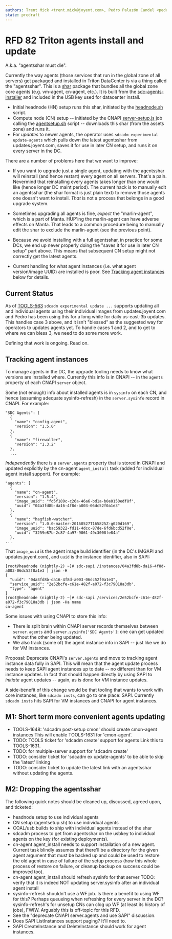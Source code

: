 ```yaml
---
authors: Trent Mick <trent.mick@joyent.com>, Pedro Palazón Candel <pedro@joyent.com>
state: predraft
---
```


# RFD 82 Triton agents install and update

A.k.a. "agentsshar must die".

Currently the way agents (those services that run in the global zone of all
servers) get packaged and installed in Triton DataCenter is via a thing called
the "agentsshar". This is a [shar](https://en.wikipedia.org/wiki/Shar) package
that bundles all the global zone core agents (e.g. vm-agent, cn-agent, etc.).
It is built from the
[sdc-agents-installer](https://github.com/joyent/sdc-agents-installer) and
included in the USB key used for datacenter install.

- Initial headnode (HN) setup runs this shar, initiated by the
  [headnode.sh](XXX) script.
- Compute node (CN) setup -- initiated by the CNAPI [server-setup.js](XXX) job
  calling the [agentsetup.sh](XXX) script -- downloads this shar (from the
  assets zone) and runs it.
- For *updates* to newer agents, the operator uses `sdcadm experimental
  update-agents` which pulls down the latest agentsshar from updates.joyent.com,
  saves it for use in later CN setup, and runs it on every server in the DC.

There are a number of problems here that we want to improve:

- If you want to upgrade just a single agent, updating with the agentsshar
  will reinstall (and hence restart) every agent on all servers. That's a pain.
  Nevermind that reinstalling every agents takes longer than one would like
  (hence longer DC maint period). The current hack is to manually edit an
  agentsshar (the shar format is just plain text) to remove those agents one
  doesn't want to install. *That* is not a process that belongs in a good
  upgrade system.

- Sometimes upgrading all agents is fine, *expect* the "marlin-agent", which is
  a part of Manta. HUP'ing the marlin-agent can have adverse effects on Manta.
  That leads to a common procedure being to manually edit the shar to exclude
  the marlin-agent (see the previous point).

- Because we avoid installing with a full agentsshar, in practice for some DCs,
  we end up never properly doing the "saves it for use in later CN setup" part
  above. This means that subsequent CN setup might not correctly get the
  latest agents.

- Current handling for what agent instances (i.e. what agent version/image UUID)
  are installed is poor. See [Tracking agent instances](#tracking-agent-instances) below
  for details.


## Current Status

As of [TOOLS-563](https://smartos.org/bugview/TOOLS-563) `sdcadm experimental
update ...` supports updating all and individual agents using their individual
images from updates.joyent.com and Pedro has been using this for a long while
for daily us-east-3b updates. This handles case 3 above, and it isn't "blessed"
as the suggested way for operators to updates agents yet. To handle cases 1 and
2, and to get to where we can bless 3, we need to do some more work.

Defining that work is ongoing. Read on.



## Tracking agent instances

To manage agents in the DC, the upgrade tooling needs to know what versions
are installed where. Currently this info is in CNAPI -- in the `agents` property
of each CNAPI `server` object.

Some (not enough) info about installed agents is in `sysinfo` on each CN, and
hence (assuming adequate sysinfo-refresh) in the `server.sysinfo` record in
CNAPI. For example:

    "SDC Agents": [
      {
        "name": "config-agent",
        "version": "1.5.0"
      },
      {
        "name": "firewaller",
        "version": "1.3.2"
      },
      ...

*Independently* there is a `server.agents` property that is stored in CNAPI
and updated explicitly by the cn-agent `agent_install` task (added for
individual agent install support). For example:

    "agents": [
      {
        "name": "cn-agent",
        "version": "1.5.4",
        "image_uuid": "fd5f189c-c26a-46a6-bd1a-b0e0150edf8f",
        "uuid": "04a3fd8b-da16-4f8d-a003-06dc52f0a1e3"
      },
      {
        "name": "hagfish-watcher",
        "version": "1.0.0-master-20160527T165825Z-g020d169",
        "image_uuid": "bac59322-fd11-4dcc-87de-6fd6bcd52f0e",
        "uuid": "3259e87b-2c87-4a97-9061-49c3008fe84a"
      },
    ...

That `image_uuid` is the agent image build identifier (in the DC's IMGAPI
and updates.joyent.com), and `uuid` is the instance identifier, also in
SAPI:

    [root@headnode (nightly-2) ~]# sdc-sapi /instances/04a3fd8b-da16-4f8d-a003-06dc52f0a1e3 | json -H
    {
      "uuid": "04a3fd8b-da16-4f8d-a003-06dc52f0a1e3",
      "service_uuid": "2e52bcfe-c61e-482f-a072-f3c79018a3db",
      "type": "agent"
    }
    [root@headnode (nightly-2) ~]# sdc-sapi /services/2e52bcfe-c61e-482f-a072-f3c79018a3db | json -Ha name
    cn-agent

Some issues with using CNAPI to store this info:

- There is split brain within CNAPI server records themselves between
  `server.agents` and `server.sysinfo['SDC Agents']`: one can get updated
  without the other being updated.
- We also track (some of) the agent instance info in SAPI -- just like we do
  for VM instances.

Proposal: Deprecate CNAPI's `server.agents` and move to tracking agent instance
data fully in SAPI. This will mean that the agent update process needs to
keep SAPI agent instances up to date -- no different than for VM instance
updates. In fact that should happen directly by using SAPI to *initiate*
agent updates -- again, as is done for VM instance updates.

A side-benefit of this change would be that tooling that wants to work with
core instances, like `sdcadm insts`, can go to one place: SAPI. Currently
`sdcadm insts` hits SAPI for VM instances and CNAPI for agent instances.


## M1: Short term more convenient agents updating

- TOOLS-1648: 'sdcadm post-setup cmon' should create cmon-agent instances
  This will enable TOOLS-1631 for 'cmon-agent'.
- TODO: TOOLS ticket for 'sdcadm create' support for agents
  Link this to TOOLS-1631.
- TODO: for multiple-server support for 'sdcadm create'
- TODO: consider ticket for 'sdcadm ex update-agents' to be able to skip the
  'latest' linking
- TODO: consider ticket to update the latest link with an agentsshar without
  updating the agents.


## M2: Dropping the agentsshar

The following quick notes should be cleaned up, discussed, agreed upon, and
ticketed:

- headnode setup to use individual agents
- CN setup (agentsetup.sh) to use individual agents
- COAL/usb builds to ship with individual agents instead of the shar
- sdcadm process to get from agentsshar on the usbkey to individual agents
  on the key (for existing deployments).
- cn-agent agent_install needs to support installation of a new agent.
   Current task blindly assumes that there'll be a directory for the given agent
   argument that must be backed up and could be used to restore the old agent in
   case of failure of the setup process (how this whole process of restore on
   failure, or cleanup backup on success could be improved too).
- cn-agent agent_install should refresh sysinfo for that server
  TODO: verify that it is indeed NOT updating server.sysinfo after an
  individual agent install
- sysinfo-refresh shouldn't use a WF job. Is there a benefit to using WF
  for this? Perhaps queueing when refreshing for every server in the DC?
  sysinfo-refresh's for unsetup CNs can clog up WF (at least its history
  of jobs), FWIW. Arguably this is off-topic for this RFD.
- See the "deprecate CNAPI server.agents and use SAPI" discussion.
- Does SAPI ListInstances support paging? It'll need to.
- SAPI CreateInstance and DeleteInstance should work for agent instances.
